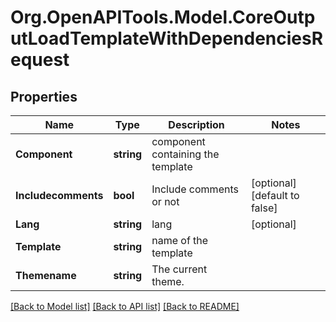# Org.OpenAPITools.Model.CoreOutputLoadTemplateWithDependenciesRequest

## Properties

Name | Type | Description | Notes
------------ | ------------- | ------------- | -------------
**Component** | **string** | component containing the template | 
**Includecomments** | **bool** | Include comments or not | [optional] [default to false]
**Lang** | **string** | lang | [optional] 
**Template** | **string** | name of the template | 
**Themename** | **string** | The current theme. | 

[[Back to Model list]](../README.md#documentation-for-models) [[Back to API list]](../README.md#documentation-for-api-endpoints) [[Back to README]](../README.md)

